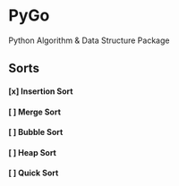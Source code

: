# PyGo
Python Algorithm &amp; Data Structure Package

## Sorts

#### [x] Insertion Sort
#### [ ] Merge Sort
#### [ ] Bubble Sort
#### [ ] Heap Sort
#### [ ] Quick Sort
